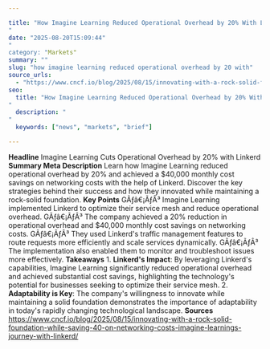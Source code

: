 ```yaml
---

title: "How Imagine Learning Reduced Operational Overhead by 20% With Linkerd'"
date: "2025-08-20T15:09:44""
category: "Markets"
summary: ""
slug: "how imagine learning reduced operational overhead by 20 with"
source_urls:
  - "https://www.cncf.io/blog/2025/08/15/innovating-with-a-rock-solid-foundation-while-saving-40-on-networking-costs-imagine-learnings-journey-with-linkerd/"
seo:
  title: "How Imagine Learning Reduced Operational Overhead by 20% With Linkerd | Hash n Hedge'"
  description: ""
  keywords: ["news", "markets", "brief"]

---
```

**Headline** Imagine Learning Cuts Operational Overhead by 20% with Linkerd  **Summary Meta Description** Learn how Imagine Learning reduced operational overhead by 20% and achieved a $40,000 monthly cost savings on networking costs with the help of Linkerd. Discover the key strategies behind their success and how they innovated while maintaining a rock-solid foundation.  **Key Points**  GÃƒâ€¡ÃƒÂ³ Imagine Learning implemented Linkerd to optimize their service mesh and reduce operational overhead. GÃƒâ€¡ÃƒÂ³ The company achieved a 20% reduction in operational overhead and $40,000 monthly cost savings on networking costs. GÃƒâ€¡ÃƒÂ³ They used Linkerd's traffic management features to route requests more efficiently and scale services dynamically. GÃƒâ€¡ÃƒÂ³ The implementation also enabled them to monitor and troubleshoot issues more effectively.  **Takeaways**  1. **Linkerd's Impact**: By leveraging Linkerd's capabilities, Imagine Learning significantly reduced operational overhead and achieved substantial cost savings, highlighting the technology's potential for businesses seeking to optimize their service mesh. 2. **Adaptability is Key**: The company's willingness to innovate while maintaining a solid foundation demonstrates the importance of adaptability in today's rapidly changing technological landscape.  **Sources** https://www.cncf.io/blog/2025/08/15/innovating-with-a-rock-solid-foundation-while-saving-40-on-networking-costs-imagine-learnings-journey-with-linkerd/ 

